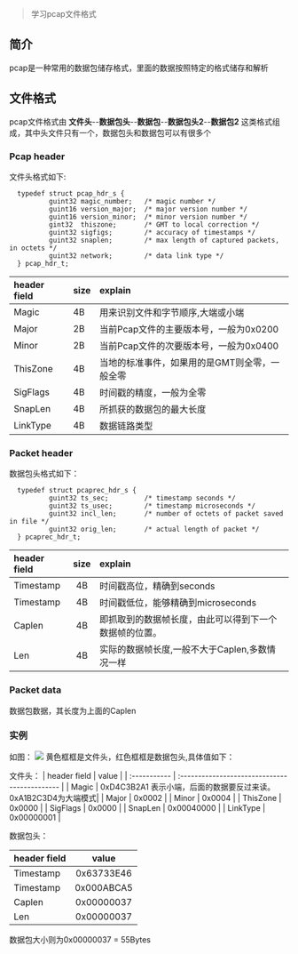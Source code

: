 
> 学习pcap文件格式

## 简介
pcap是一种常用的数据包储存格式，里面的数据按照特定的格式储存和解析

## 文件格式
pcap文件格式由 **文件头**--**数据包头**--**数据包**--**数据包头2**--**数据包2** 这类格式组成，其中头文件只有一个，数据包头和数据包可以有很多个  

### Pcap header
文件头格式如下:
```
  typedef struct pcap_hdr_s {
          guint32 magic_number;   /* magic number */
          guint16 version_major;  /* major version number */
          guint16 version_minor;  /* minor version number */
          gint32  thiszone;       /* GMT to local correction */
          guint32 sigfigs;        /* accuracy of timestamps */
          guint32 snaplen;        /* max length of captured packets, in octets */
          guint32 network;        /* data link type */
  } pcap_hdr_t;

```
| header field | size | explain                                       |
| :----------- | :--- | :-------------------------------------------- |
| Magic        | 4B   | 用来识别文件和字节顺序,大端或小端             |
| Major        | 2B   | 当前Pcap文件的主要版本号，一般为0x0200        |
| Minor        | 2B   | 当前Pcap文件的次要版本号，一般为0x0400        |
| ThisZone     | 4B   | 当地的标准事件，如果用的是GMT则全零，一般全零 |
| SigFlags     | 4B   | 时间戳的精度，一般为全零                      |
| SnapLen      | 4B   | 所抓获的数据包的最大长度                      |
| LinkType     | 4B   | 数据链路类型                                  |




### Packet header
数据包头格式如下：
```
  typedef struct pcaprec_hdr_s {
          guint32 ts_sec;         /* timestamp seconds */
          guint32 ts_usec;        /* timestamp microseconds */
          guint32 incl_len;       /* number of octets of packet saved in file */
          guint32 orig_len;       /* actual length of packet */
  } pcaprec_hdr_t;
```

| header field | size |                        explain                         |
| :----------  | :--: | :----------------------------------------------------  |
|  Timestamp   |  4B  | 时间戳高位，精确到seconds                              |
|  Timestamp   |  4B  | 时间戳低位，能够精确到microseconds                     |
|    Caplen    |  4B  | 即抓取到的数据帧长度，由此可以得到下一个数据帧的位置。 |
|     Len      |  4B  | 实际的数据帧长度,一般不大于Caplen,多数情况一样         |

### Packet data
数据包数据，其长度为上面的Caplen

### 实例
如图：
![](https://dg9j-img.oss-cn-hangzhou.aliyuncs.com/img/20221115153257.png)
黄色框框是文件头，红色框框是数据包头,具体值如下：

文件头：
| header field |  value                                       |
| :----------- |  :-------------------------------------------- |
| Magic        |  0xD4C3B2A1 表示小端，后面的数据要反过来读。0xA1B2C3D4为大端模式|
| Major        |  0x0002        |
| Minor        |  0x0004        |
| ThisZone     |  0x0000        |
| SigFlags     |  0x0000        |
| SnapLen      |  0x00040000    |
| LinkType     |  0x00000001    |

数据包头：

| header field | value |
| :----------  | :--: |
|  Timestamp   |  0x63733E46  |
|  Timestamp   |  0x000ABCA5  |
|    Caplen    |  0x00000037  |
|     Len      |  0x00000037  |

数据包大小则为0x00000037 = 55Bytes
